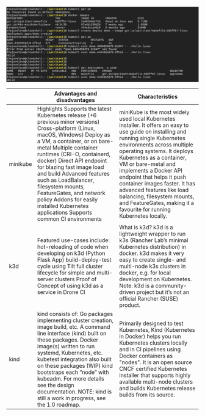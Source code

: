 
![Image](/minikube.png)

|          | Advantages and disadvantages                                                                                                                                                                                                                                                                                                                                                                                                                                          | Сharacteristics                                                                                                                                                                                                                                                                                                                                                                                                                                                              |
|----------|-----------------------------------------------------------------------------------------------------------------------------------------------------------------------------------------------------------------------------------------------------------------------------------------------------------------------------------------------------------------------------------------------------------------------------------------------------------------------|------------------------------------------------------------------------------------------------------------------------------------------------------------------------------------------------------------------------------------------------------------------------------------------------------------------------------------------------------------------------------------------------------------------------------------------------------------------------------|
| minikube | Highlights Supports the latest Kubernetes release (+6 previous minor versions) Cross-platform (Linux, macOS, Windows) Deploy as a VM, a container, or on bare-metal Multiple container runtimes (CRI-O, containerd, docker) Direct API endpoint for blazing fast image load and build Advanced features such as LoadBalancer, filesystem mounts, FeatureGates, and network policy Addons for easily installed Kubernetes applications Supports common CI environments | miniKube is the most widely used local Kubernetes installer. It offers an easy to use guide on installing  and running single Kubernetes environments across multiple operating systems.  It deploys Kubernetes as a container, VM or bare-metal and implements a Docker API endpoint that helps it  push container images faster. It has advanced features like load balancing, filesystem mounts, and  FeatureGates, making it a favourite for running Kubernetes locally. |
| k3d      | Featured use-cases include:  hot-reloading of code when developing on k3d (Python Flask App) build-deploy-test cycle using Tilt full cluster lifecycle for simple and multi-server clusters Proof of Concept of using k3d as a service in Drone CI                                                                                                                                                                                                                    | What is k3d? k3d is a lightweight wrapper to run k3s (Rancher Lab’s minimal Kubernetes distribution) in docker. k3d makes it very easy to create single- and multi-node k3s clusters in docker, e.g. for local development on Kubernetes. Note: k3d is a community-driven project but it’s not an official Rancher (SUSE) product.                                                                                                                                           |
| kind     | kind consists of:  Go packages implementing cluster creation, image build, etc. A command line interface (kind) built on these packages. Docker image(s) written to run systemd, Kubernetes, etc. kubetest integration also built on these packages (WIP) kind bootstraps each “node” with kubeadm. For more details see the design documentation.  NOTE: kind is still a work in progress, see the 1.0 roadmap.                                                      | Primarily designed to test Kubernetes,   Kind  (Kubernetes in Docker) helps you run Kubernetes clusters locally and in CI pipelines using Docker containers as "nodes". It is an open source CNCF certified Kubernetes installer that supports highly available multi-node clusters and builds Kubernetes release builds from its source.                                                                                                                                    |
